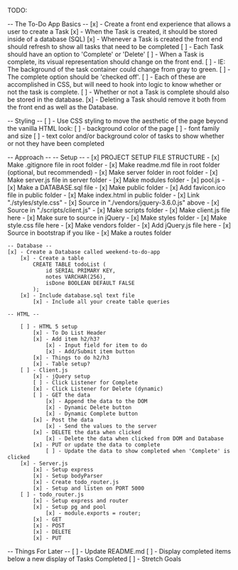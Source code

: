 TODO:

-- The To-Do App Basics --
[x] - Create a front end experience that allows a user to create a Task
[x] - When the Task is created, it should be stored inside of a database (SQL)
[x] - Whenever a Task is created the front end should refresh to show all tasks that need to be completed
[ ] - Each Task should have an option to 'Complete' or 'Delete'
[ ] - When a Task is complete, its visual representation should change on the front end.
    [ ] - IE: The background of the task container could change from gray to green. 
    [ ] - The complete option should be 'checked off'.
        [ ] - Each of these are accomplished in CSS, but will need to hook into logic to know whether or not the task is complete.
[ ] - Whether or not a Task is complete should also be stored in the database.
[x] - Deleting a Task should remove it both from the front end as well as the Database.

-- Styling --
[ ] - Use CSS styling to move the aesthetic of the page beyond the vanilla HTML look:
    [ ] - background color of the page
    [ ] - font family and size
    [ ] - text color and/or background color of tasks to show whether or not they have been completed

-- Approach --
    -- Setup --
    - [x] PROJECT SETUP FILE STRUCTURE
        - [x] Make .gitignore file in root folder
        - [x] Make readme.md file in root folder (optional, but recommended)
            - [x] Make server folder in root folder
                - [x] Make server.js file in server folder
                - [x] Make modules folder
                    - [x] pool.js
                - [x] Make a DATABASE.sql file
                - [x] Make public folder
                    - [x] Add favicon.ico file in public folder
                    - [x] Make index.html in public folder
                        - [x] Link "./styles/style.css"
                        - [x] Source in "./vendors/jquery-3.6.0.js" above
                        - [x] Source in "./scripts/client.js" 
                    - [x] Make scripts folder
                        - [x] Make client.js file here
                            - [x] Make sure to source in jQuery
                    - [x] Make styles folder
                        - [x] Make style.css file here
                    - [x] Make vendors folder
                        - [x] Add jQuery.js file here
                        - [x] Source in bootstrap if you like
                    - [x] Make a routes folder

    -- Database --
    [x] - Create a Database called weekend-to-do-app
        [x] - Create a table 
            CREATE TABLE todoList (
                id SERIAL PRIMARY KEY,
                notes VARCHAR(256),
                isDone BOOLEAN DEFAULT FALSE
            );
        [x] - Include database.sql text file
            [x] - Include all your create table queries
    
    -- HTML --

        [ ] - HTML 5 setup
            [x] - To Do List Header
            [x] - Add item h2/h3?
                [x] - Input field for item to do
                [x] - Add/Submit item button
            [x] - Things to do h2/h3 
            [x] - Table setup?
        [ ] - Client.js
            [x] - jQuery setup
            [ ] - Click Listener for Complete
            [x] - Click Listener for Delete (dynamic)
            [ ] - GET the data
                [x] - Append the data to the DOM
                [x] - Dynamic Delete button
                [x] - Dynamic Complete button
            [x] - Post the data
                [x] - Send the values to the server
            [x] - DELETE the data when clicked
                [x] - Delete the data when clicked from DOM and Database
            [x] - PUT or update the data to complete
                [ ] - Update the data to show completed when 'Complete' is clicked
        [x] - Server.js
            [x] - Setup express
            [x] - Setup bodyParser
            [x] - Create todo_router.js
            [x] - Setup and listen on PORT 5000
        [ ] - todo_router.js
            [x] - Setup express and router
            [x] - Setup pg and pool
                [x] - module.exports = router; 
            [x] - GET
            [x] - POST
            [x] - DELETE
            [x] - PUT

                




-- Things For Later --
    [ ] - Update README.md
    [ ] - Display completed items below a new display of Tasks Completed
    [ ] - Stretch Goals